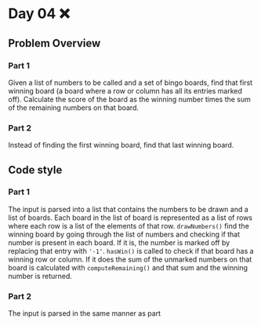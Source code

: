 # Day 04 :x:

## Problem Overview

### Part 1

Given a list of numbers to be called and a set of bingo boards, find that first winning board (a board where a row or column has all its entries marked off). Calculate the score of the board as the winning number times the sum of the remaining numbers on that board.

### Part 2

Instead of finding the first winning board, find that last winning board.

## Code style

### Part 1

The input is parsed into a list that contains the numbers to be drawn and a list of boards. Each board in the list of board is represented as a list of rows where each row is a list of the elements of that row. `drawNumbers()` find the winning board by going through the list of numbers and checking if that number is present in each board. If it is, the number is marked off by replacing that entry with `'-1'`. `hasWin()` is called to check if that board has a winning row or column. If it does the sum of the unmarked numbers on that board is calculated with `computeRemaining()` and that sum and the winning number is returned.

### Part 2

The input is parsed in the same manner as part